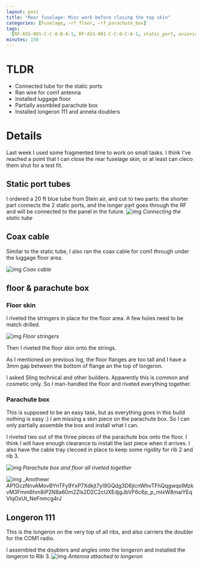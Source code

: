 ```yaml
---
layout: post
title: "Rear fuselage: Misc work before closing the top skin"
categories: [Fuselage, ~rf_floor, ~rf_parachute_box]
tags:
  [RF-ASS-001-C-C-0-B-A-1, RF-ASS-001-C-C-0-C-A-1, static_port, avionics, com1]
minutes: 150
---
```


# TLDR

- Connected tube for the static ports
- Ran wire for com1 antenna
- Installed luggage floor
- Partially assmbled parachute box
- Installed longeron 111 and anneta doublers

# Details

Last week I used some fragmented time to work on small tasks. I think I've reached a point that I can close the rear fuselage skin, or at least can cleco them shut for a test fit.

## Static port tubes

I ordered a 20 ft blue tube from Stein air, and cut to two parts: the shorter part
connects the 2 static ports, and the longer part goes through the RF and will be
connected to the panel in the future.
![img](https://lh3.googleusercontent.com/pw/AP1GczNnvAMovBYnTFy9YxP7Xdkjt7yI9GQdg3D6jlcnWhvTFhQqgwqxIMzkvM3Fmm6hm8iP2N8a60m2ZIs2D2C2cUXEdjgJbVF6c6p_p_mIxW8maiYEqVlqOxUt_NeFnmcg4rJ-9TKfMrG65wVSk4QSwxbU8A=w2274-h1712-s-no-gm?authuser=3)
_Connecting the static tube_

## Coax cable

Similar to the static tube, I also ran the coax cable for com1 through under the luggage
floor area.

![img](https://lh3.googleusercontent.com/pw/AP1GczPzDSQkiEbyBod_CLagb2VnAWw8a1kHvZ9ICQrTjGfWgxEkDNyg2yhKisswwyAaqyDDBQ_O1Tr7FGpDf3ayIICWTWI_2jTxETCgXzx-82Y6N0Z-nel2kskIahnfSXDg6e5-Ku2LGMLh05966VSvFgjD6Q=w2274-h1712-s-no-gm?authuser=3)
_Coax cable_

## floor & parachute box

### Floor skin

I riveted the stringers in place for the floor area. A few holes need to be match drilled.

![img](https://lh3.googleusercontent.com/pw/AP1GczOUzoWhBOFK2_idNUtq3zkBLsDWBV9wzp3Zx4AOcDB-9abJbDMZNfgmLNfDR4iwXy0_wQ8bFCk939zSWJy6M1oPKjQphpP9OqCQnfCtDeoyC-jLqkVipr7AgHev8-pL4Qt4YNqYERZRuYlXpWylQ-7ofA=w2274-h1712-s-no-gm?authuser=3)
_Floor stringers_

Then I riveted the floor skin onto the strings.

As I mentioned on previous log, the floor flanges are too tall and I have a 3mm gap
between the bottom of flange an the top of longeron.

I asked Sling technical and other builders. Apparently this is common and cosmetic
only. So I man-handled the floor and riveted everything together.

### Parachute box

This is supposed to be an easy task, but as everything goes in this build
nothing is easy :) I am missing a skin piece on the parachute box. So I can only
partially assemble the box and install what I can.

I riveted two out of the three pieces of the parachute box onto the floor. I think
I will have enough clearance to install the last piece when it arrives. I also have
the cable tray clecoed in place to keep some rigidity for rib 2 and rib 3.

![img](https://lh3.googleusercontent.com/pw/AP1GczMRzjz5kkmRsSldayw_WTHUtKHnXI-ckyOeUlmlUQ_KSg8fIh4OPk9FY09N1T4RCPMuVZDrBqaovXlICNhTgBnSGo0R_B7CD2G3otk67vl1slRPYRuP2Ix7K78xHKS8y9LudIbxE6r_z9-W7Vw-l5ofZQ=w1290-h1712-s-no-gm?authuser=3)
_Parachute box and floor all riveted together_

![img](https://lh3.googleusercontent.com/pw/AP1GczMh1pu3LbJeL2mdTBQds2HozVnbjm7ldHtFeFlWu4LgnB-Kcp8fJ5wTwOsFkIK1xD5iTbCE5uiNDeswQKkiwsfaBvLNd9CB6bCd3QbCWm9q6eWAxB9m4Wo1w9HJt0wJoKdFdvc_1h5jY-CMsv2NWlMPRw=w1290-h1712-s-no-gm?authuser=3)
\_Anothewr AP1GczNnvAMovBYnTFy9YxP7Xdkjt7yI9GQdg3D6jlcnWhvTFhQqgwqxIMzkvM3Fmm6hm8iP2N8a60m2ZIs2D2C2cUXEdjgJbVF6c6p_p_mIxW8maiYEqVlqOxUt_NeFnmcg4rJ

## Longeron 111

This is the longeron on the very top of all ribs, and also carriers the doubler for
the COM1 radio.

I assembled the doublers and angles onto the longeron and installed the longeron to Rib 3.
![img](https://lh3.googleusercontent.com/pw/AP1GczPeXMhrcYywbZ-lnzZw0rHc8AnUW3vxKBk--byGCXK_u1nbssSP_Cd_dxt6TrseYQwS0loFDt5to6KcsWLXZ7LbwEEd1mmac8brPBUtM3fhKSQySgWDn7Gz0MMSKntGn0olao5FSkoKheZlovc8TlwmiQ=w1290-h1712-s-no-gm?authuser=3)
_Antenna attached to longeron_
